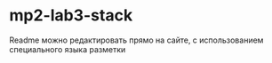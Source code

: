 # mp2-lab3-stack
Readme можно редактировать прямо на сайте, с использованием специального языка разметки
